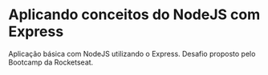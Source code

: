 # Aplicando conceitos do NodeJS com Express 
Aplicação básica com NodeJS utilizando o Express. Desafio proposto pelo Bootcamp da Rocketseat.
